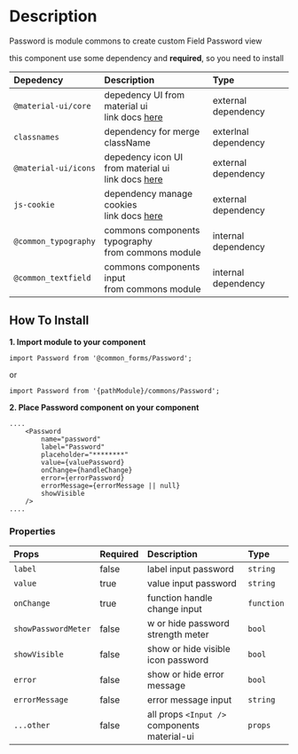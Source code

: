 # Description

Password is module commons to create custom Field Password view

this component use some dependency and **required**, so you need to install

| Depedency   | Description | Type |
| :---        | :---        |:---  |
| `@material-ui/core` | depedency UI from material ui <br/> link docs [here](https://material-ui.com/getting-started/installation/)| external dependency |
| `classnames`   | dependency for merge className | exterlnal dependency |
| `@material-ui/icons` | depedency icon UI from material ui <br/> link docs [here](https://material-ui.com/getting-started/installation/)| external dependency |
|`js-cookie`| dependency manage cookies <br/> link docs [here](https://github.com/js-cookie/js-cookie) | external dependency |
| `@common_typography` | commons components typography <br />from commons module | internal dependency |
| `@common_textfield` | commons components input <br />from commons module | internal dependency |


## How To Install

**1. Import module to your component**
```node
import Password from '@common_forms/Password';
```

or

```node
import Password from '{pathModule}/commons/Password';
```

**2. Place Password component on your component**

```node
....
    <Password
        name="password"
        label="Password"
        placeholder="********"
        value={valuePassword}
        onChange={handleChange}
        error={errorPassword}
        errorMessage={errorMessage || null}
        showVisible
    />
....
```

### Properties
| Props       | Required | Description | Type |
| :---        | :---     | :---        |:---  |
| `label`       | false    | label input password | `string`|
| `value`       | true    | value input password | `string`|
| `onChange`       | true    | function handle change input | `function`|
| `showPasswordMeter`  | false    |  w or hide password strength meter| `bool`|
| `showVisible`    | false    | show or hide visible icon password | `bool`|
| `error`       | false    | show or hide error message | `bool`|
| `errorMessage`       | false    | error message input | `string`|
| `...other`       | false    | all props `<Input />` components material-ui | `props`|
